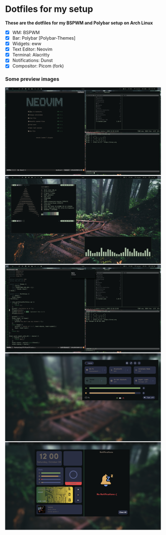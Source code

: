 # Dotfiles for my setup
  
  **These are the dotfiles for my BSPWM and Polybar setup on Arch Linux**
  
  - [x] WM: BSPWM
  - [x] Bar: Polybar [Polybar-Themes]
  - [x] Widgets: eww
  - [x] Text Editor: Neovim
  - [x] Terminal: Alacritty
  - [x] Notifications: Dunst
  - [x] Compositor: Picom (fork)
  
  ### Some preview images
  
  ![Workflow](/preview/Workflow.png)
  ![Workflow](/preview/neofetch.png)
  ![Workflow](/preview/notify.png)
  ![Workflow](/preview/eww1.png)
  ![Workflow](/preview/eww2.png)
